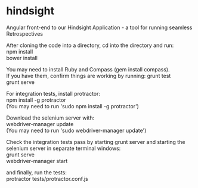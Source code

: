 hindsight
=========

Angular front-end to our Hindsight Application - a tool for running seamless Retrospectives  

After cloning the code into a directory, cd into the directory and run:  
npm install  
bower install

You may need to install Ruby and Compass (gem install compass).  
If you have them, confirm things are working by running: 
grunt test  
grunt serve  

For integration tests, install protractor:  
npm install -g protractor  
(You may need to run 'sudo npm install -g protractor')  

Download the selenium server with:  
webdriver-manager update  
(You may need to run 'sudo webdriver-manager update')  

Check the integration tests pass by starting grunt server and starting the selenium server in separate terminal windows:  
grunt serve  
webdriver-manager start   

and finally, run the tests:  
protractor tests/protractor.conf.js  
